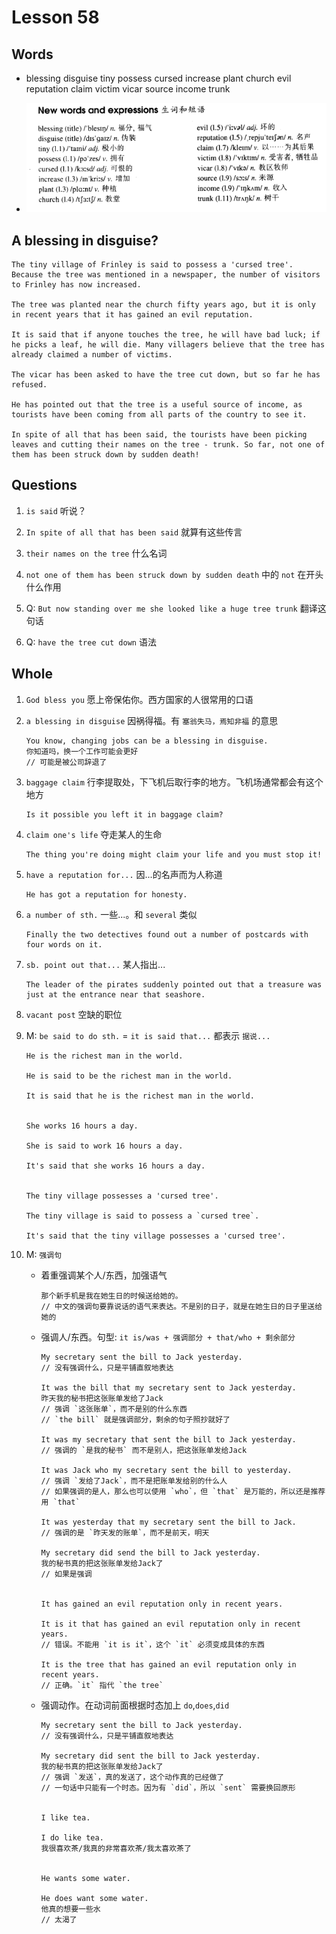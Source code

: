 # Lesson 58

## Words

- blessing disguise tiny possess cursed increase plant church evil reputation claim victim vicar source income trunk

- ![Words](../../../Images/Part2/06/words-58.png)

## A blessing in disguise?

```
The tiny village of Frinley is said to possess a 'cursed tree'. Because the tree was mentioned in a newspaper, the number of visitors to Frinley has now increased.

The tree was planted near the church fifty years ago, but it is only in recent years that it has gained an evil reputation.

It is said that if anyone touches the tree, he will have bad luck; if he picks a leaf, he will die. Many villagers believe that the tree has already claimed a number of victims.

The vicar has been asked to have the tree cut down, but so far he has refused.

He has pointed out that the tree is a useful source of income, as tourists have been coming from all parts of the country to see it.

In spite of all that has been said, the tourists have been picking leaves and cutting their names on the tree - trunk. So far, not one of them has been struck down by sudden death!
```

## Questions

1. `is said` 听说？

2. `In spite of all that has been said` 就算有这些传言

3. `their names on the tree` 什么名词

4. `not one of them has been struck down by sudden death` 中的 `not` 在开头什么作用

5. Q: `But now standing over me she looked like a huge tree trunk` 翻译这句话

6. Q: `have the tree cut down` 语法

## Whole

1. `God bless you` 愿上帝保佑你。西方国家的人很常用的口语

2. `a blessing in disguise` 因祸得福。有 `塞翁失马，焉知非福` 的意思

   ```
   You know, changing jobs can be a blessing in disguise.
   你知道吗，换一个工作可能会更好
   // 可能是被公司辞退了
   ```

3. `baggage claim` 行李提取处，下飞机后取行李的地方。飞机场通常都会有这个地方

   ```
   Is it possible you left it in baggage claim?
   ```

4. `claim one's life` 夺走某人的生命

   ```
   The thing you're doing might claim your life and you must stop it!
   ```

5. `have a reputation for...` 因...的名声而为人称道

   ```
   He has got a reputation for honesty.
   ```

6. `a number of sth.` 一些...。和 `several` 类似

   ```
   Finally the two detectives found out a number of postcards with four words on it.
   ```

7. `sb. point out that...` 某人指出...

   ```
   The leader of the pirates suddenly pointed out that a treasure was just at the entrance near that seashore.
   ```

8. `vacant post` 空缺的职位

9. M: `be said to do sth.` = `it is said that...` 都表示 `据说...`

   ```
   He is the richest man in the world.

   He is said to be the richest man in the world.

   It is said that he is the richest man in the world.


   She works 16 hours a day.

   She is said to work 16 hours a day.

   It's said that she works 16 hours a day.


   The tiny village possesses a 'cursed tree'.

   The tiny village is said to possess a `cursed tree`.

   It's said that the tiny village possesses a 'cursed tree'.
   ```

10. M: `强调句`

    - 着重强调某个人/东西，加强语气

      ```
      那个新手机是我在她生日的时候送给她的。
      // 中文的强调句要靠说话的语气来表达。不是别的日子，就是在她生日的日子里送给她的
      ```

    - 强调人/东西。句型: `it is/was + 强调部分 + that/who + 剩余部分`

      ```
      My secretary sent the bill to Jack yesterday.
      // 没有强调什么，只是平铺直叙地表达

      It was the bill that my secretary sent to Jack yesterday.
      昨天我的秘书把这张账单发给了Jack
      // 强调 `这张账单`，而不是别的什么东西
      // `the bill` 就是强调部分，剩余的句子照抄就好了

      It was my secretary that sent the bill to Jack yesterday.
      // 强调的 `是我的秘书` 而不是别人，把这张账单发给Jack

      It was Jack who my secretary sent the bill to yesterday.
      // 强调 `发给了Jack`，而不是把账单发给别的什么人
      // 如果强调的是人，那么也可以使用 `who`，但 `that` 是万能的，所以还是推荐用 `that`

      It was yesterday that my secretary sent the bill to Jack.
      // 强调的是 `昨天发的账单`，而不是前天，明天

      My secretary did send the bill to Jack yesterday.
      我的秘书真的把这张账单发给Jack了
      // 如果是强调


      It has gained an evil reputation only in recent years.

      It is it that has gained an evil reputation only in recent years.
      // 错误。不能用 `it is it`，这个 `it` 必须变成具体的东西

      It is the tree that has gained an evil reputation only in recent years.
      // 正确。`it` 指代 `the tree`
      ```

    - 强调动作。在动词前面根据时态加上 `do`,`does`,`did`

      ```
      My secretary sent the bill to Jack yesterday.
      // 没有强调什么，只是平铺直叙地表达

      My secretary did sent the bill to Jack yesterday.
      我的秘书真的把这张账单发给Jack了
      // 强调 `发送`，真的发送了，这个动作真的已经做了
      // 一句话中只能有一个时态。因为有 `did`，所以 `sent` 需要换回原形


      I like tea.

      I do like tea.
      我很喜欢茶/我真的非常喜欢茶/我太喜欢茶了


      He wants some water.

      He does want some water.
      他真的想要一些水
      // 太渴了
      ```
